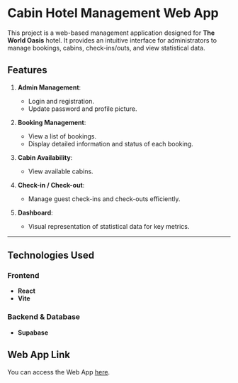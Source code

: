 # Cabin Hotel Management Web App

This project is a web-based management application designed for **The World Oasis** hotel. It provides an intuitive interface for administrators to manage bookings, cabins, check-ins/outs, and view statistical data.

## Features

1. **Admin Management**:

   - Login and registration.
   - Update password and profile picture.

2. **Booking Management**:

   - View a list of bookings.
   - Display detailed information and status of each booking.

3. **Cabin Availability**:

   - View available cabins.

4. **Check-in / Check-out**:

   - Manage guest check-ins and check-outs efficiently.

5. **Dashboard**:
   - Visual representation of statistical data for key metrics.

---

## Technologies Used

### Frontend

- **React**
- **Vite**

### Backend & Database

- **Supabase**

## Web App Link

You can access the Web App [here](https://oasis-hotel-admin.vercel.app/).
